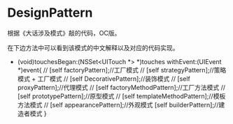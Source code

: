 # DesignPattern
根据《大话涉及模式》敲的代码，OC版。

在下边方法中可以看到该模式的中文解释以及对应的代码实现。
- (void)touchesBegan:(NSSet<UITouch *> *)touches withEvent:(UIEvent *)event{
//    [self factoryPattern];//工厂模式
//    [self strategyPattern];//策略模式 + 工厂模式
//    [self DecorativePattern];//装饰模式
//    [self proxyPattern];//代理模式
//    [self factoryMethodPattern];//工厂方法模式
//    [self prototypePattern];//原型模式
//    [self templateMethodPattern];//模板方法模式
//    [self appearancePattern];//外观模式
    [self builderPattern];//建造者模式
}

